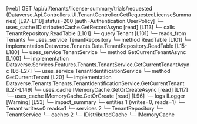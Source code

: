 [web] GET /api/ui/tenants/license-summary/trials/requested  (Dataverse.Api.Controllers.UI.TenantController.GetRequestedLicenseSummaries)  [L97–L118] status=200 [auth=Authentication.UserPolicy]
  └─ uses_cache IDistributedCache.GetRecordAsync [read] [L113]
  └─ calls TenantRepository.ReadTable [L101]
  └─ query Tenant [L101]
    └─ reads_from Tenants
  └─ uses_service TenantRepository
    └─ method ReadTable [L101]
      └─ implementation Dataverse.Tenants.Data.TenantRepository.ReadTable [L15-L180]
  └─ uses_service TenantService
    └─ method GetCurrentTenantAsync [L100]
      └─ implementation Dataverse.Services.Features.Tenants.TenantService.GetCurrentTenantAsync [L6-L27]
        └─ uses_service TenantIdentificationService
          └─ method GetCurrentTenant [L20]
            └─ implementation Dataverse.Tenants.Tenants.TenantIdentificationService.GetCurrentTenant [L27-L149]
              └─ uses_cache IMemoryCache.GetOrCreateAsync [read] [L117]
              └─ uses_cache IMemoryCache.GetOrCreate [read] [L96]
              └─ logs ILogger<ITenantIdentificationService> [Warning] [L53]
  └─ impact_summary
    └─ entities 1 (writes=0, reads=1)
      └─ Tenant writes=0 reads=1
    └─ services 2
      └─ TenantRepository
      └─ TenantService
    └─ caches 2
      └─ IDistributedCache
      └─ IMemoryCache

